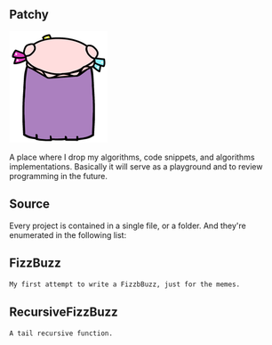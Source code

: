 ## Patchy
![](img/patchy_back.png)

A place where I drop my algorithms, code snippets, and algorithms implementations.
Basically it will serve as a playground and to review programming in the future.

## Source
Every project is contained in a single file, or a folder. And they're enumerated in the following list:

## FizzBuzz
	My first attempt to write a FizzbBuzz, just for the memes.

## RecursiveFizzBuzz
	A tail recursive function.